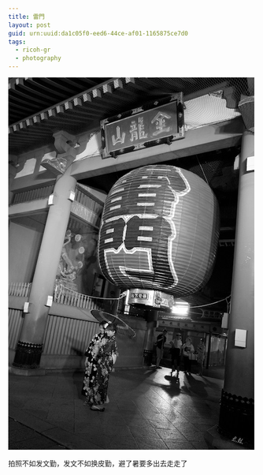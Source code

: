 ```yaml
---
title: 雷門
layout: post
guid: urn:uuid:da1c05f0-eed6-44ce-af01-1165875ce7d0
tags:
  - ricoh-gr
  - photography
---
```


![雷門](/media/files/2013/08/12/kaminarimon.jpg)

拍照不如发文勤，发文不如换皮勤，避了暑要多出去走走了
